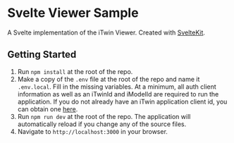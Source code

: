 # Svelte Viewer Sample

A Svelte implementation of the iTwin Viewer. Created with [SvelteKit](https://kit.svelte.dev/).

## Getting Started

1. Run `npm install` at the root of the repo.
2. Make a copy of the `.env` file at the root of the repo and name it `.env.local`. Fill in the missing variables. At a minimum, all auth client information as well as an iTwinId and iModelId are required to run the application. If you do not already have an iTwin application client id, you can obtain one [here](https://developer.bentley.com/register/).
3. Run `npm run dev` at the root of the repo. The application will automatically reload if you change any of the source files.
4. Navigate to `http://localhost:3000` in your browser.
